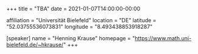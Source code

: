 +++
title = "TBA"
date = 2021-01-07T14:00:00-00:00

affiliation = "Universität Bielefeld"
location = "DE"
latitude = "52.03755536073831"
longitude = "8.493438853918287"

[speaker]
  name = "Henning Krause"
  homepage = "https://www.math.uni-bielefeld.de/~hkrause/"
+++
